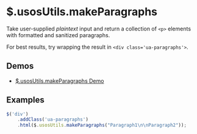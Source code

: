 $.usosUtils.makeParagraphs
==========================

Take user-supplied *plaintext* input and return a collection of `<p>` elements
with formatted and sanitized paragraphs.

For best results, try wrapping the result in `<div class='ua-paragraphs'>`.

Demos
-----

  * [$.usosUtils.makeParagraphs Demo](http://jsfiddle.net/gh/get/jquery/1.9.1/dependencies/migrate,ui/MUCI/jquery-usos/tree/master/jsfiddle-demos/utils.makeParagraphs)

Examples
--------

```javascript
$('div')
    .addClass('ua-paragraphs')
    .html($.usosUtils.makeParagraphs("Paragraph1\n\nParagraph2"));
```
